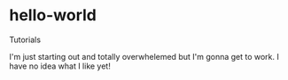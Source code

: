 # hello-world
Tutorials

I'm just starting out and totally overwhelemed but I'm gonna get to work.
I have no idea what I like yet!
